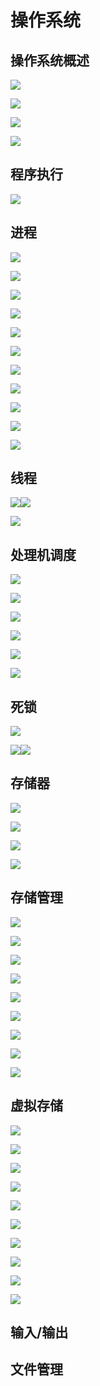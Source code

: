# 操作系统
## 操作系统概述

![](../images/operaSystem-charper1-1.png)

![](../images/operaSystem-charper1-2.png)

![](../images/operaSystem-charper1-3.png)

![](../images/operaSystem-charper1-4.png)

## 程序执行

![](../images/operaSystem-charpe2-1.png)

## 进程

![](../images/operaSystem-charpe2-2.png)

![](../images/operaSystem-charpe2-3.png)

![](../images/operaSystem-charpe2-4.png)

![](../images/operaSystem-charpe2-5.png)

![](../images/operaSystem-charpe2-6.png)

![](../images/operaSystem-charpe2-7.png)

![](../images/operaSystem-charpe2-8.png)

![](../images/operaSystem-charpe2-9.png)

![](../images/operaSystem-charpe2-10.png)

![](../images/operaSystem-charpe2-11.png)

![](../images/operaSystem-charpe2-12.png)

## 线程

![](../images/operaSystem-charpe2-13.png)![](../images/operaSystem-charpe2-14.png)

![](../images/operaSystem-charpe2-15.png)

## 处理机调度

![](../images/operaSystem-charpe3-1.png)

![](../images/operaSystem-charpe3-2.png)

![](../images/operaSystem-charpe3-3.png)

![](../images/operaSystem-charpe3-4.png)

![](../images/operaSystem-charpe3-5.png)

![](../images/operaSystem-charpe3-6.png)



## 死锁

![](../images/operaSystem-charpe3-777.png)





![](../images/operaSystem-charpe3-8.png)![](../images/operaSystem-charpe3-9.png)

## 存储器

![](../images/operaSystem-charpe4-1.png)

![](../images/operaSystem-charpe4-2.png)

![](../images/operaSystem-charpe4-3.png)

![](../images/operaSystem-charpe4-4.png)



## 存储管理

![](../images/operaSystem-charpe5-1.png)

![](../images/operaSystem-charpe5-2.png)

![](../images/operaSystem-charpe5-3.png)

![](../images/operaSystem-charpe5-4.png)

![](../images/operaSystem-charpe5-5.png)

![](../images/operaSystem-charpe5-6.png)

![](../images/operaSystem-charpe5-7.png)

![](../images/operaSystem-charpe5-8.png)

![](../images/operaSystem-charpe5-9.png)

## 虚拟存储

![](../images/operaSystem-charpe6-1.png)

![](../images/operaSystem-charpe6-2.png)

![](../images/operaSystem-charpe6-3.png)

![](../images/operaSystem-charpe6-4.png)

![](../images/operaSystem-charpe6-5.png)

![](../images/operaSystem-charpe6-6.png)

![](../images/operaSystem-charpe6-7.png)

![](../images/operaSystem-charpe6-8.png)

![](../images/operaSystem-charpe6-9.png)

![](../images/operaSystem-charpe6-10.png)

## 输入/输出

## 文件管理